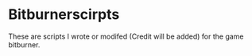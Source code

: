 # Bitburnerscirpts
These are scripts I wrote or modifed (Credit will be added) for the game bitburner.
